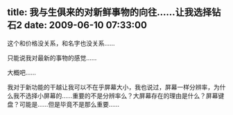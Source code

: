 title: 我与生俱来的对新鲜事物的向往……让我选择钻石2
date: 2009-06-10 07:33:00
---

这个和价格没关系，和名字也没关系……

只能说我对最新的事物的感觉……

大概吧……

我对于新功能的干越让我可以不在乎屏幕大小，我也说过，屏幕一样分辨率，为什么我不选择小屏幕的……重要的不是分辨率么？大屏幕存在的理由是什么？屏幕键盘？可能是……但是毕竟不是那么重要……